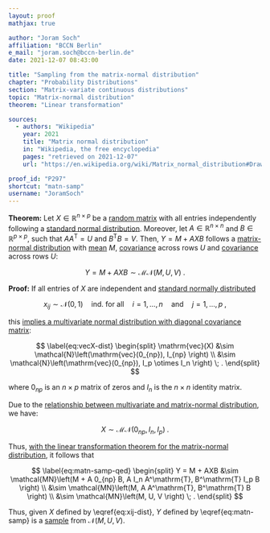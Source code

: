 ```yaml
---
layout: proof
mathjax: true

author: "Joram Soch"
affiliation: "BCCN Berlin"
e_mail: "joram.soch@bccn-berlin.de"
date: 2021-12-07 08:43:00

title: "Sampling from the matrix-normal distribution"
chapter: "Probability Distributions"
section: "Matrix-variate continuous distributions"
topic: "Matrix-normal distribution"
theorem: "Linear transformation"

sources:
  - authors: "Wikipedia"
    year: 2021
    title: "Matrix normal distribution"
    in: "Wikipedia, the free encyclopedia"
    pages: "retrieved on 2021-12-07"
    url: "https://en.wikipedia.org/wiki/Matrix_normal_distribution#Drawing_values_from_the_distribution"

proof_id: "P297"
shortcut: "matn-samp"
username: "JoramSoch"
---
```



**Theorem:** Let $X \in \mathbb{R}^{n \times p}$ be a [random matrix](/D/rmat) with all entries independently following a [standard normal distribution](/D/snorm). Moreover, let $A \in \mathbb{R}^{n \times n}$ and $B \in \mathbb{R}^{p \times p}$, such that $A A^\mathrm{T} = U$ and $B^\mathrm{T} B = V$. Then, $Y = M + A X B$ follows a [matrix-normal distribution](/D/matn) with [mean](/D/mean-rmat) $M$, [covariance](/D/covmat) across rows $U$ and [covariance](/D/covmat) across rows $U$:

$$ \label{eq:matn-samp}
Y = M + A X B \sim \mathcal{MN}(M, U, V) \; .
$$


**Proof:** If all entries of $X$ are independent and [standard normally distributed](/D/snorm)

$$ \label{eq:xij-dist}
x_{ij} \sim \mathcal{N}(0, 1) \quad \text{ind. for all} \quad i = 1,\ldots,n \quad \text{and} \quad j = 1,\ldots,p \; ,
$$

this [implies a multivariate normal distribution with diagonal covariance matrix](/P/mvn-ind):

$$ \label{eq:vecX-dist}
\begin{split}
\mathrm{vec}(X) &\sim \mathcal{N}\left(\mathrm{vec}(0_{np}), I_{np} \right) \\
&\sim \mathcal{N}\left(\mathrm{vec}(0_{np}), I_p \otimes I_n \right) \; .
\end{split}
$$

where $0_{np}$ is an $n \times p$ matrix of zeros and $I_n$ is the $n \times n$ identity matrix.

Due to the [relationship between multivariate and matrix-normal distribution](/P/matn-mvn), we have:

$$ \label{eq:X-dist}
X \sim \mathcal{MN}(0_{np}, I_n, I_p) \; .
$$

Thus, [with the linear transformation theorem for the matrix-normal distribution](/P/matn-ltt), it follows that

$$ \label{eq:matn-samp-qed}
\begin{split}
Y = M + AXB &\sim \mathcal{MN}\left(M + A 0_{np} B, A I_n A^\mathrm{T}, B^\mathrm{T} I_p B \right) \\
&\sim \mathcal{MN}\left(M, A A^\mathrm{T}, B^\mathrm{T} B \right) \\
&\sim \mathcal{MN}\left(M, U, V \right) \; .
\end{split}
$$

Thus, given $X$ defined by \eqref{eq:xij-dist}, $Y$ defined by \eqref{eq:matn-samp} is a [sample](/D/dist) from $\mathcal{N}\left(M, U, V \right)$.